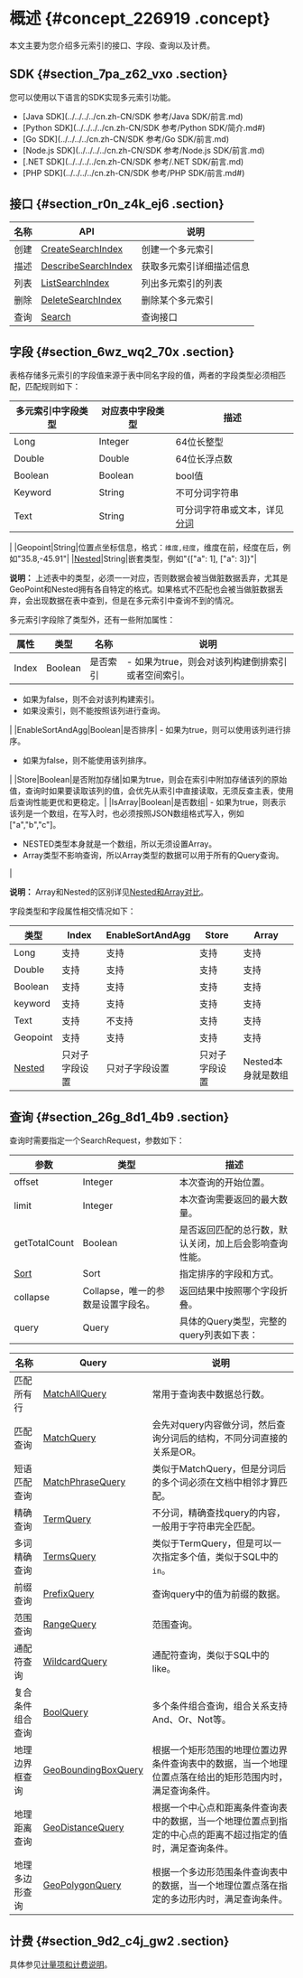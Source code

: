 # 概述 {#concept_226919 .concept}

本文主要为您介绍多元索引的接口、字段、查询以及计费。

## SDK {#section_7pa_z62_vxo .section}

您可以使用以下语言的SDK实现多元索引功能。

-   [Java SDK](../../../../cn.zh-CN/SDK 参考/Java SDK/前言.md)
-   [Python SDK](../../../../cn.zh-CN/SDK 参考/Python SDK/简介.md#)
-   [Go SDK](../../../../cn.zh-CN/SDK 参考/Go SDK/前言.md)
-   [Node.js SDK](../../../../cn.zh-CN/SDK 参考/Node.js SDK/前言.md)
-   [.NET SDK](../../../../cn.zh-CN/SDK 参考/.NET SDK/前言.md)
-   [PHP SDK](../../../../cn.zh-CN/SDK 参考/PHP SDK/前言.md#)

## 接口 {#section_r0n_z4k_ej6 .section}

|名称|API|说明|
|--|---|--|
|创建|[CreateSearchIndex](cn.zh-CN/开发指南/多元索引/使用多元索引/创建多元索引.md#)|创建一个多元索引|
|描述|[DescribeSearchIndex](cn.zh-CN/开发指南/多元索引/使用多元索引/查询多元索引描述信息.md#)|获取多元索引详细描述信息|
|列表|[ListSearchIndex](cn.zh-CN/开发指南/多元索引/使用多元索引/列出多元索引列表.md#)|列出多元索引的列表|
|删除|[DeleteSearchIndex](cn.zh-CN/开发指南/多元索引/使用多元索引/删除多元索引.md#)|删除某个多元索引|
|查询|[Search](#section_26g_8d1_4b9)|查询接口|

## 字段 {#section_6wz_wq2_70x .section}

表格存储多元索引的字段值来源于表中同名字段的值，两者的字段类型必须相匹配，匹配规则如下：

|多元索引中字段类型|对应表中字段类型|描述|
|---------|--------|--|
|Long|Integer|64位长整型|
|Double|Double|64位长浮点数|
|Boolean|Boolean|bool值|
|Keyword|String|不可分词字符串|
|Text|String| 可分词字符串或文本，详见[分词](cn.zh-CN/开发指南/多元索引/使用多元索引/分词.md#)

 |
|Geopoint|String|位置点坐标信息，格式：`维度,经度`，维度在前，经度在后，例如"35.8,-45.91"|
|[Nested](cn.zh-CN/开发指南/多元索引/使用多元索引/数组和嵌套类型.md#)|String|嵌套类型，例如"\{\["a": 1\], \["a": 3\]\}"|

**说明：** 上述表中的类型，必须一一对应，否则数据会被当做脏数据丢弃，尤其是GeoPoint和Nested拥有各自特定的格式。如果格式不匹配也会被当做脏数据丢弃，会出现数据在表中查到，但是在多元索引中查询不到的情况。

多元索引字段除了类型外，还有一些附加属性：

|属性|类型|名称|说明|
|--|--|--|--|
|Index|Boolean|是否索引| -   如果为true，则会对该列构建倒排索引或者空间索引。
-   如果为false，则不会对该列构建索引。
-   如果没索引，则不能按照该列进行查询。

 |
|EnableSortAndAgg|Boolean|是否排序| -   如果为true，则可以使用该列进行排序。
-   如果为false，则不能使用该列排序。

 |
|Store|Boolean|是否附加存储|如果为true，则会在索引中附加存储该列的原始值，查询时如果要读取该列的值，会优先从索引中直接读取，无须反查主表，使用后查询性能更优和更稳定。|
|IsArray|Boolean|是否数组| -   如果为true，则表示该列是一个数组，在写入时，也必须按照JSON数组格式写入，例如\["a","b","c"\]。
-   NESTED类型本身就是一个数组，所以无须设置Array。
-   Array类型不影响查询，所以Array类型的数据可以用于所有的Query查询。

 |

**说明：** Array和Nested的区别详见[Nested和Array对比](https://yq.aliyun.com/articles/691880)。

字段类型和字段属性相交情况如下：

|类型|Index|EnableSortAndAgg|Store|Array|
|--|-----|----------------|-----|-----|
|Long|支持|支持|支持|支持|
|Double|支持|支持|支持|支持|
|Boolean|支持|支持|支持|支持|
|keyword|支持|支持|支持|支持|
|Text|支持|不支持|支持|支持|
|Geopoint|支持|支持|支持|支持|
|[Nested](cn.zh-CN/开发指南/多元索引/使用多元索引/数组和嵌套类型.md#)|只对子字段设置|只对子字段设置|只对子字段设置|Nested本身就是数组|

## 查询 {#section_26g_8d1_4b9 .section}

查询时需要指定一个SearchRequest，参数如下：

|参数|类型|描述|
|--|--|--|
|offset|Integer|本次查询的开始位置。|
|limit|Integer|本次查询需要返回的最大数量。|
|getTotalCount|Boolean|是否返回匹配的总行数，默认关闭，加上后会影响查询性能。|
|[Sort](cn.zh-CN/开发指南/多元索引/使用多元索引/排序.md#)|Sort|指定排序的字段和方式。|
|collapse|Collapse，唯一的参数是设置字段名。|返回结果中按照哪个字段折叠。|
|query|Query|具体的Query类型，完整的query列表如下表：|

|名称|Query|说明|
|--|-----|--|
|匹配所有行|[MatchAllQuery](cn.zh-CN/开发指南/多元索引/使用多元索引/全匹配查询.md#)|常用于查询表中数据总行数。|
|匹配查询|[MatchQuery](cn.zh-CN/开发指南/多元索引/使用多元索引/匹配查询.md#)|会先对query内容做分词，然后查询分词后的结构，不同分词直接的关系是OR。|
|短语匹配查询|[MatchPhraseQuery](cn.zh-CN/开发指南/多元索引/使用多元索引/短语匹配查询.md#)|类似于MatchQuery，但是分词后的多个词必须在文档中相邻才算匹配。|
|精确查询|[TermQuery](cn.zh-CN/开发指南/多元索引/使用多元索引/精确查询.md#)|不分词，精确查找query的内容，一般用于字符串完全匹配。|
|多词精确查询|[TermsQuery](cn.zh-CN/开发指南/多元索引/使用多元索引/多值精确查询.md#)|类似于TermQuery，但是可以一次指定多个值，类似于SQL中的`in`。|
|前缀查询|[PrefixQuery](cn.zh-CN/开发指南/多元索引/使用多元索引/前缀查询.md#)|查询query中的值为前缀的数据。|
|范围查询|[RangeQuery](cn.zh-CN/开发指南/多元索引/使用多元索引/范围查询.md#)|范围查询。|
|通配符查询|[WildcardQuery](cn.zh-CN/开发指南/多元索引/使用多元索引/通配符查询.md#)|通配符查询，类似于SQL中的like。|
|复合条件组合查询|[BoolQuery](cn.zh-CN/开发指南/多元索引/使用多元索引/多字段自由组合查询.md#)|多个条件组合查询，组合关系支持And、Or、Not等。|
|地理边界框查询|[GeoBoundingBoxQuery](cn.zh-CN/开发指南/多元索引/使用多元索引/地理长方形范围查询.md#)|根据一个矩形范围的地理位置边界条件查询表中的数据，当一个地理位置点落在给出的矩形范围内时，满足查询条件。|
|地理距离查询|[GeoDistanceQuery](cn.zh-CN/开发指南/多元索引/使用多元索引/地理距离查询.md#)|根据一个中心点和距离条件查询表中的数据，当一个地理位置点到指定的中心点的距离不超过指定的值时，满足查询条件。|
|地理多边形查询|[GeoPolygonQuery](cn.zh-CN/开发指南/多元索引/使用多元索引/地理多边形范围查询.md#)|根据一个多边形范围条件查询表中的数据，当一个地理位置点落在指定的多边形内时，满足查询条件。|

## 计费 {#section_9d2_c4j_gw2 .section}

具体参见[计量项和计费说明](../../../../cn.zh-CN/产品定价/计费概述.md#)。

